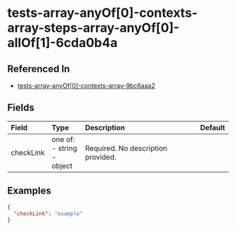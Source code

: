 
# tests-array-anyOf[0]-contexts-array-steps-array-anyOf[0]-allOf[1]-6cda0b4a



## Referenced In

- [tests-array-anyOf[0]-contexts-array-9bc6aaa2](/docs/references/schemas/tests-array-anyof-0--contexts-array-9bc6aaa2)

## Fields

Field | Type | Description | Default
:-- | :-- | :-- | :--
checkLink | one of:<br/>- string<br/>- object | Required. No description provided. | 

## Examples

```json
{
  "checkLink": "example"
}
```
